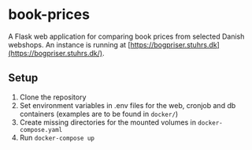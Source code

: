 # book-prices
A Flask web application for comparing book prices from selected Danish webshops. An instance is running at [https://bogpriser.stuhrs.dk](https://bogpriser.stuhrs.dk/).

## Setup
1. Clone the repository
2. Set environment variables in .env files for the web, cronjob and db containers (examples are to be found in `docker/`)
3. Create missing directories for the mounted volumes in `docker-compose.yaml`
4. Run `docker-compose up`